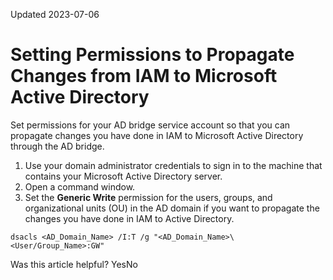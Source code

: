 Updated 2023-07-06
# Setting Permissions to Propagate Changes from IAM to Microsoft Active Directory
Set permissions for your AD bridge service account so that you can propagate changes you have done in IAM to Microsoft Active Directory through the AD bridge.
  1. Use your domain administrator credentials to sign in to the machine that contains your Microsoft Active Directory server.
  2. Open a command window.
  3. Set the **Generic Write** permission for the users, groups, and organizational units (OU) in the AD domain if you want to propagate the changes you have done in IAM to Active Directory.
```
dsacls <AD_Domain_Name> /I:T /g "<AD_Domain_Name>\<User/Group_Name>:GW"
```



Was this article helpful?
YesNo

